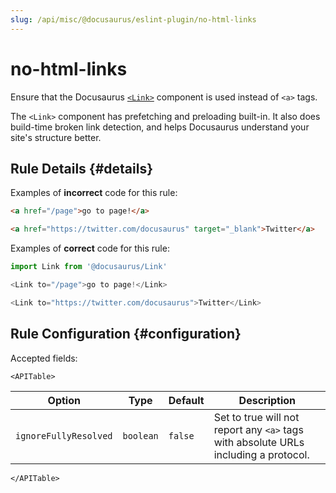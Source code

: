 ```yaml
---
slug: /api/misc/@docusaurus/eslint-plugin/no-html-links
---
```


# no-html-links

Ensure that the Docusaurus [`<Link>`](../../../docusaurus-core.md#link) component is used instead of `<a>` tags.

The `<Link>` component has prefetching and preloading built-in. It also does build-time broken link detection, and helps Docusaurus understand your site's structure better.

## Rule Details {#details}

Examples of **incorrect** code for this rule:

```html
<a href="/page">go to page!</a>

<a href="https://twitter.com/docusaurus" target="_blank">Twitter</a>
```

Examples of **correct** code for this rule:

```js
import Link from '@docusaurus/Link'

<Link to="/page">go to page!</Link>

<Link to="https://twitter.com/docusaurus">Twitter</Link>
```

## Rule Configuration {#configuration}

Accepted fields:

```mdx-code-block
<APITable>
```

| Option | Type | Default | Description |
| --- | --- | --- | --- |
| `ignoreFullyResolved` | `boolean` | `false` | Set to true will not report any `<a>` tags with absolute URLs including a protocol. |

```mdx-code-block
</APITable>
```
